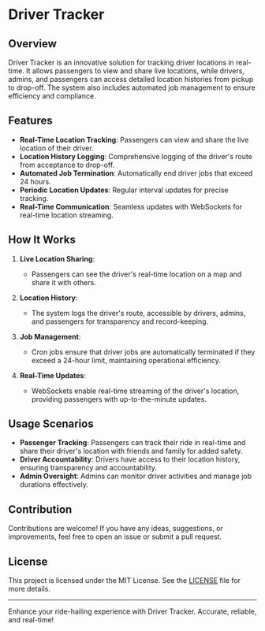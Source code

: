# Driver Tracker

## Overview

Driver Tracker is an innovative solution for tracking driver locations in real-time. It allows passengers to view and share live locations, while drivers, admins, and passengers can access detailed location histories from pickup to drop-off. The system also includes automated job management to ensure efficiency and compliance.

## Features

- **Real-Time Location Tracking**: Passengers can view and share the live location of their driver.
- **Location History Logging**: Comprehensive logging of the driver's route from acceptance to drop-off.
- **Automated Job Termination**: Automatically end driver jobs that exceed 24 hours.
- **Periodic Location Updates**: Regular interval updates for precise tracking.
- **Real-Time Communication**: Seamless updates with WebSockets for real-time location streaming.

## How It Works

1. **Live Location Sharing**:
   - Passengers can see the driver's real-time location on a map and share it with others.
   
2. **Location History**:
   - The system logs the driver's route, accessible by drivers, admins, and passengers for transparency and record-keeping.

3. **Job Management**:
   - Cron jobs ensure that driver jobs are automatically terminated if they exceed a 24-hour limit, maintaining operational efficiency.

4. **Real-Time Updates**:
   - WebSockets enable real-time streaming of the driver's location, providing passengers with up-to-the-minute updates.

## Usage Scenarios

- **Passenger Tracking**: Passengers can track their ride in real-time and share their driver's location with friends and family for added safety.
- **Driver Accountability**: Drivers have access to their location history, ensuring transparency and accountability.
- **Admin Oversight**: Admins can monitor driver activities and manage job durations effectively.

## Contribution

Contributions are welcome! If you have any ideas, suggestions, or improvements, feel free to open an issue or submit a pull request.

## License

This project is licensed under the MIT License. See the [LICENSE](LICENSE) file for more details.

---

Enhance your ride-hailing experience with Driver Tracker. Accurate, reliable, and real-time!
